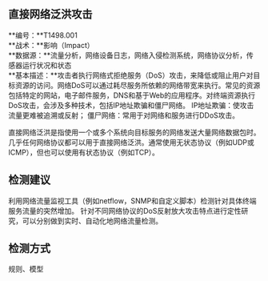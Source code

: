 ## 直接网络泛洪攻击  
**编号：**T1498.001  
**战术：**影响（Impact）  
**数据源：**流量分析，网络设备日志，网络入侵检测系统，网络协议分析，传感器运行状况和状态  
**基本描述：**攻击者执行网络式拒绝服务（DoS）攻击，来降低或阻止用户对目标资源的访问。网络DoS可以通过耗尽服务所依赖的网络带宽来执行。常见的资源包括特定的网站，电子邮件服务，DNS和基于Web的应用程序。对终端资源执行DoS攻击，会涉及多种技术，包括IP地址欺骗和僵尸网络。
IP地址欺骗：使攻击流量更难被追溯或反射；
僵尸网络：常用于对网络和服务进行DDoS攻击。

直接网络泛洪是指使用一个或多个系统向目标服务的网络发送大量网络数据包时。几乎任何网络协议都可以用于直接网络泛洪。通常使用无状态协议（例如UDP或ICMP），但也可以使用有状态协议（例如TCP）。  
## 检测建议  
利用网络流量监视工具（例如netflow，SNMP和自定义脚本）检测针对具体终端服务流量的突然增加。
针对不同网络协议的DoS反射放大攻击特点进行定性研究，可以分别做到实时、自动化地网络流量检测。  
## 检测方式  
规则、模型